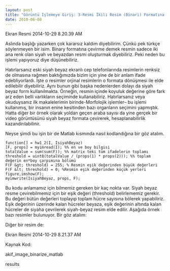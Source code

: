 ```yaml
---
layout: post
title: "Görüntü İşlemeye Giriş: 3-Resmi İkili Resim (Binari) Formatına Çevirmek"
date: 2010-06-08
---
```


Ekran Resmi 2014-10-29 8.20.39 AM

Aslında başlığı yazarken çok kararsız kaldım diyebilirim. Çünkü pek türkçe söylenmeyen bir isim. Binary formatına çevirme demek resmin sadece iki ana renk olan siyah ve beyazdan resmi oluşturmak diyebiliriz. Peki neden bu işlemi yapıyoruz diye düşünebiliriz.

Hatırlarsanız eski siyah beyaz ekranlı cep telefonlarında resimlerin renksiz de olmasına rağmen baktığımızda bizim için yine de bir anlam ifade edebliyorlardı. İşte o resimler orjinal resimlerin o formata dönüşmesi ile elde edilebilir diyebiliriz. Aynı bunun gibi başka nedenlerden dolayı da siyah beyaz form kullanılmakta. Örneğin, resmin içinde koyuluk değerine göre fark arz eden belli varlıkların seçiminde kullanabiliriz. Hatırlarsanız veya okuduysanız ilk makalelerimin birinde-Morfolojik işlemler– bu işlemi kullanımış, bir insanın enine kesitinden bazı organların seçimini yapmıştık. Hatta diğer bir örnek olarak yoldan geçen araba sayısı da yine gerçek bir video görüntüsünü siyah beyaz formata çevirerek, hesaplanabilirlik kazandirılabilinir.

Neyse şimdi bu işin bir de Matlab kısmında nasıl kodlandığına bir göz atalım.

```
function[] = hw1_2(I, IsiyahBeyaz)
[F, props] = myimread(I); %% en ve boy bilgisi
totalValue = sum(sum(F)); %% matrix teki tüm ifadelerin toplamı
threshold = uint8(totalValue / (props(1) * props(2))); %% toplam değerin en*boy çarpımına bölümü
F(F &gt; threshold) = 255; % Resmin eşik değerinden büyük değerleri F(F &lt; threshold) = 0; %Resmin eşik değerinden küçük yerleri figure,imshow(F);
myimwrite(IsiyahBeyaz, props, F);
```

Bu kodu anlamamız için bilmemiz gereken bir kaç nokta var. Siyah beyaz resme çevirebilmemiz için bir eşik değeri (threshold) belirlememiz gerekir. Bu değeri bütün değerleri toplayıp toplam hücre sayısına bölerek yapabiliriz. Eşik değerinin üzerinde kalan hücreler beyaza, eşik değerinin altında kalan hücreler de siyaha çevrilerek siyah-beyaz resim elde edilir. Aşağıda örnek bazı resimler bulunuyor. Bir göz atalım:

Diğer bir resim de:

Ekran Resmi 2014-10-29 8.21.37 AM

Kaynak Kod:

akif_image_binarize_matlab

results
